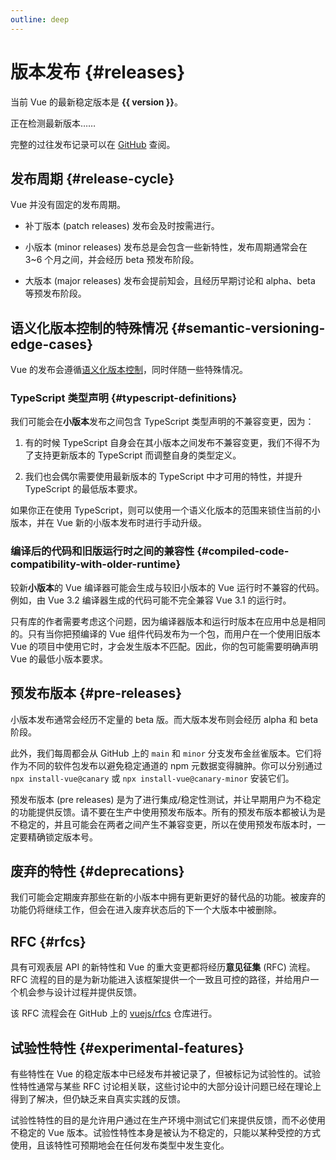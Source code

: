 ```yaml
---
outline: deep
---
```


<script setup>
import { ref, onMounted } from 'vue'

const version = ref()

onMounted(async () => {
  const res = await fetch('https://api.github.com/repos/vuejs/core/releases/latest')
  version.value = (await res.json()).name
})
</script>

# 版本发布 {#releases}

<p v-if="version">
当前 Vue 的最新稳定版本是 <strong>{{ version }}</strong>。
</p>
<p v-else>
正在检测最新版本……
</p>

完整的过往发布记录可以在 [GitHub](https://github.com/vuejs/core/blob/main/CHANGELOG.md) 查阅。

## 发布周期 {#release-cycle}

Vue 并没有固定的发布周期。

- 补丁版本 (patch releases) 发布会及时按需进行。

- 小版本 (minor releases) 发布总是会包含一些新特性，发布周期通常会在 3~6 个月之间，并会经历 beta 预发布阶段。

- 大版本 (major releases) 发布会提前知会，且经历早期讨论和 alpha、beta 等预发布阶段。

## 语义化版本控制的特殊情况 {#semantic-versioning-edge-cases}

Vue 的发布会遵循[语义化版本控制](https://semver.org/)，同时伴随一些特殊情况。

### TypeScript 类型声明 {#typescript-definitions}

我们可能会在**小版本**发布之间包含 TypeScript 类型声明的不兼容变更，因为：

1. 有的时候 TypeScript 自身会在其小版本之间发布不兼容变更，我们不得不为了支持更新版本的 TypeScript 而调整自身的类型定义。

2. 我们也会偶尔需要使用最新版本的 TypeScript 中才可用的特性，并提升 TypeScript 的最低版本要求。

如果你正在使用 TypeScript，则可以使用一个语义化版本的范围来锁住当前的小版本，并在 Vue 新的小版本发布时进行手动升级。

### 编译后的代码和旧版运行时之间的兼容性 {#compiled-code-compatibility-with-older-runtime}

较新**小版本**的 Vue 编译器可能会生成与较旧小版本的 Vue 运行时不兼容的代码。例如，由 Vue 3.2 编译器生成的代码可能不完全兼容 Vue 3.1 的运行时。

只有库的作者需要考虑这个问题，因为编译器版本和运行时版本在应用中总是相同的。只有当你把预编译的 Vue 组件代码发布为一个包，而用户在一个使用旧版本 Vue 的项目中使用它时，才会发生版本不匹配。因此，你的包可能需要明确声明 Vue 的最低小版本要求。

## 预发布版本 {#pre-releases}

小版本发布通常会经历不定量的 beta 版。而大版本发布则会经历 alpha 和 beta 阶段。

此外，我们每周都会从 GitHub 上的 `main` 和 `minor` 分支发布金丝雀版本。它们将作为不同的软件包发布以避免稳定通道的 npm 元数据变得臃肿。你可以分别通过 `npx install-vue@canary` 或 `npx install-vue@canary-minor` 安装它们。

预发布版本 (pre releases) 是为了进行集成/稳定性测试，并让早期用户为不稳定的功能提供反馈。请不要在生产中使用预发布版本。所有的预发布版本都被认为是不稳定的，并且可能会在两者之间产生不兼容变更，所以在使用预发布版本时，一定要精确锁定版本号。

## 废弃的特性 {#deprecations}

我们可能会定期废弃那些在新的小版本中拥有更新更好的替代品的功能。被废弃的功能仍将继续工作，但会在进入废弃状态后的下一个大版本中被删除。

## RFC {#rfcs}

具有可观表层 API 的新特性和 Vue 的重大变更都将经历**意见征集** (RFC) 流程。RFC 流程的目的是为新功能进入该框架提供一个一致且可控的路径，并给用户一个机会参与设计过程并提供反馈。

该 RFC 流程会在 GitHub 上的 [vuejs/rfcs](https://github.com/vuejs/rfcs) 仓库进行。

## 试验性特性 {#experimental-features}

有些特性在 Vue 的稳定版本中已经发布并被记录了，但被标记为试验性的。试验性特性通常与某些 RFC 讨论相关联，这些讨论中的大部分设计问题已经在理论上得到了解决，但仍缺乏来自真实实践的反馈。

试验性特性的目的是允许用户通过在生产环境中测试它们来提供反馈，而不必使用不稳定的 Vue 版本。试验性特性本身是被认为不稳定的，只能以某种受控的方式使用，且该特性可预期地会在任何发布类型中发生变化。
